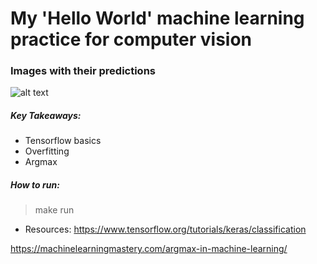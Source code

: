 # My 'Hello World' machine learning practice for computer vision

### Images with their predictions
![alt text](https://github.com/abogutalan/machineLearning-and-AI/classify-clothes/blob/master/classify-clothes?raw=true)

##### Key Takeaways:
- Tensorflow basics
- Overfitting
- Argmax

##### How to run:
> make run 

* Resources:
https://www.tensorflow.org/tutorials/keras/classification

https://machinelearningmastery.com/argmax-in-machine-learning/